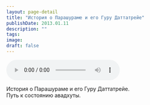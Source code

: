 ```yaml
---
layout: page-detail
title: "История о Парашураме и его Гуру Даттатрейе"
publishDate: 2013.01.11
description: ""
tags:
image:
draft: false
---
```


<audio title="2013.01.11 - История о Парашураме и его Гуру Даттатрейе.mp3" src="/upload/iblock/0b6/0b64aae47594f42da8a1c4f5e30c51e1.mp3" controls=""></audio>

 История о Парашураме и его Гуру Даттатрейе.  
Путь к состоянию авадхуты. 

  
